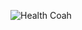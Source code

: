 
![Health Coah](https://user-images.githubusercontent.com/67811978/134074526-c5490a53-2d2c-44dc-984b-065bf7ddc294.jpeg)
